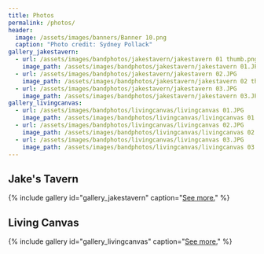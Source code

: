 ```yaml
---
title: Photos
permalink: /photos/
header:
  image: /assets/images/banners/Banner 10.png
  caption: "Photo credit: Sydney Pollack"
gallery_jakestavern:
  - url: /assets/images/bandphotos/jakestavern/jakestavern 01 thumb.png
    image_path: /assets/images/bandphotos/jakestavern/jakestavern 01.JPG
  - url: /assets/images/bandphotos/jakestavern/jakestavern 02.JPG
    image_path: /assets/images/bandphotos/jakestavern/jakestavern 02 thumb.png
  - url: /assets/images/bandphotos/jakestavern/jakestavern 03.JPG
    image_path: /assets/images/bandphotos/jakestavern/jakestavern 03.JPG
gallery_livingcanvas:
  - url: /assets/images/bandphotos/livingcanvas/livingcanvas 01.JPG
    image_path: /assets/images/bandphotos/livingcanvas/livingcanvas 01.JPG
  - url: /assets/images/bandphotos/livingcanvas/livingcanvas 02.JPG
    image_path: /assets/images/bandphotos/livingcanvas/livingcanvas 02.JPG
  - url: /assets/images/bandphotos/livingcanvas/livingcanvas 03.JPG
    image_path: /assets/images/bandphotos/livingcanvas/livingcanvas 03.JPG
---
```


## Jake's Tavern
{% include gallery id="gallery_jakestavern" caption="[See more.](jakestavern)" %}

## Living Canvas
{% include gallery id="gallery_livingcanvas" caption="[See more.](livingcanvas)" %}



